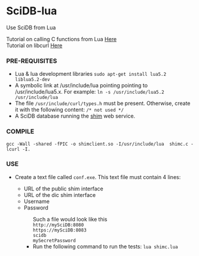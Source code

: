 SciDB-lua
=========

Use SciDB from Lua

Tutorial on calling C functions from Lua <a href="http://www.troubleshooters.com/codecorn/lua/lua_lua_calls_c.htm" target="_blank">Here</a><br/>
Tutorial on libcurl <a href="http://curl.haxx.se/libcurl/c/libcurl-tutorial.html" target="_blank">Here</a> 

<h3>PRE-REQUISITES</h3>

<ul>
<li>Lua & lua development libraries <code>sudo apt-get install lua5.2 liblua5.2-dev</code></li>
<li>A symbolic link at /usr/include/lua pointing pointing to /usr/include/lua5.x. For example: <code>ln -s /usr/include/lua5.2 /usr/include/lua</code></li>
<li>The file <code>/usr/include/curl/types.h</code> must be present. Otherwise, create it with the following content: <code>/* not used */</code></li>
<li>A SciDB database running the <a href="https://github.com/Paradigm4/shim">shim</a> web service.</li>
</ul> 

<h3>COMPILE</h3>
<code>gcc -Wall -shared -fPIC -o shimclient.so -I/usr/include/lua  shimc.c -lcurl -I.</code>

<h3>USE</h3>

<ul>
<li>Create a text file called <code>conf.exe</code>. This text file must contain 4 lines:</li>
  <ul>
  <li>URL of the public shim interface</li>
  <li>URL of the dic shim interface</li>
  <li>Username</li>
  <li>Password</li>
  <ul>
  Such a file would look like this<br>
  <code>http://mySciDB:8080</code><br>
  <code>https://mySciDB:8083</code><br>
  <code>scidb</code><br>
  <code>mySecretPassword</code><br>

<li>Run the following command to run the tests: <code>lua shimc.lua</code></li>
</ul> 

